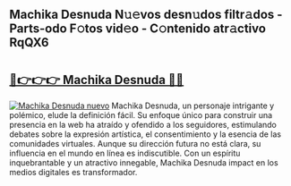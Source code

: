 ## Machika Desnuda N𝚞𝚎vos desn𝚞dos filtr𝚊dos - Parts-odo F𝚘tos vid𝚎o - C𝚘ntenido atr𝚊ctivo RqQX6

# <h2><a href="http://mb134j.tromn.icu/?c=Machika+Desnuda">🔗👉👉👉 Machika Desnuda 🔗🔗</a></h2>

[![Machika Desnuda nuevo](https://i.imgur.com/pEAQMta.gif)](http://mb134j.tromn.icu/?c=Machika+Desnuda)
Machika Desnuda, un personaje intrigante y polémico, elude la definición fácil. Su enfoque único para construir una presencia en la web ha atraído y ofendido a los seguidores, estimulando debates sobre la expresión artística, el consentimiento y la esencia de las comunidades virtuales. Aunque su dirección futura no está clara, su influencia en el mundo en línea es indiscutible. Con un espíritu inquebrantable y un atractivo innegable, Machika Desnuda impact en los medios digitales es transformador.
